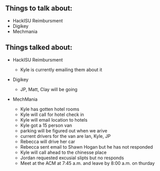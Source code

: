 ﻿Things to talk about:
---------------------

- HackISU Reimbursment
- Digikey
- Mechmania

Things talked about:
--------------------

- HackISU Reimbursment
   - Kyle is currently emailing them about it

- Digikey
   - JP, Matt, Clay will be going

- MechMania
   - Kyle has gotten hotel rooms
   - Kyle will call for hotel check in
   - Kyle will email location to hotels
   - Kyle got a 15 person van
   - parking will be figured out when we arive
   - current drivers for the van are Ian, Kyle, JP
   - Rebecca will drive her car
   - Rebecca sent email to Shawn Hogan but he has not responded
   - Kyle will call ahead to the chinesse place
   - Jordan requested excusial slipts but no responds
   - Meet at the ACM at 7:45 a.m. and leave by 8:00 a.m. on thurday